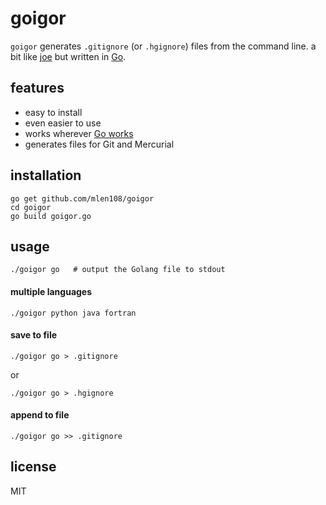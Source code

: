 # goigor

`goigor` generates `.gitignore` (or `.hgignore`) files from the command line. a bit like [joe](https://github.com/karan/joe) but written in [Go](http://golang.org/).

## features
* easy to install
* even easier to use
* works wherever [Go works](http://golang.org/doc/install#requirements)
* generates files for Git and Mercurial

## installation

```shell
go get github.com/mlen108/goigor
cd goigor
go build goigor.go
```

## usage

```shell
./goigor go   # output the Golang file to stdout
```

#### multiple languages

```shell
./goigor python java fortran
```

#### save to file

```shell
./goigor go > .gitignore
```
or
```shell
./goigor go > .hgignore
```

#### append to file

```shell
./goigor go >> .gitignore
```

## license

MIT
